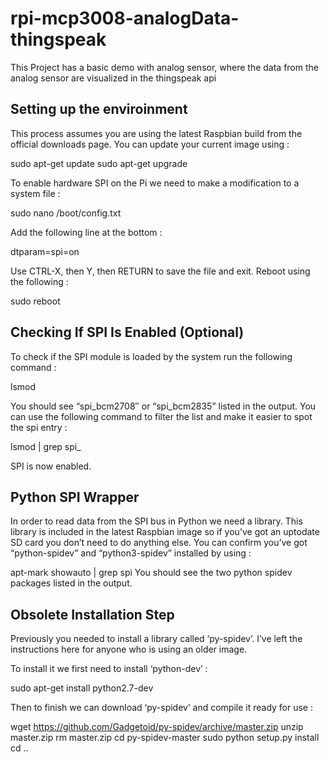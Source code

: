 # rpi-mcp3008-analogData-thingspeak
This Project has a basic demo with analog sensor, where the data from the analog sensor are visualized in the thingspeak api

## Setting up the enviroinment 

This process assumes you are using the latest Raspbian build from the official downloads page. You can update your current image using :

  sudo apt-get update
  sudo apt-get upgrade

To enable hardware SPI on the Pi we need to make a modification to a system file :

sudo nano /boot/config.txt

Add the following line at the bottom :

  dtparam=spi=on
  
Use CTRL-X, then Y, then RETURN to save the file and exit. Reboot using the following :

  sudo reboot

## Checking If SPI Is Enabled (Optional)

To check if the SPI module is loaded by the system run the following command :

  lsmod

You should see “spi_bcm2708″ or “spi_bcm2835” listed in the output. You can use the following command to filter the list and make it easier to spot the spi entry :

  lsmod | grep spi_

SPI is now enabled.

## Python SPI Wrapper

In order to read data from the SPI bus in Python we need a library. This library is included in the latest Raspbian image so if you’ve got an uptodate SD card you don’t need to do anything else. You can confirm you’ve got “python-spidev” and “python3-spidev” installed by using :

  apt-mark showauto | grep spi
You should see the two python spidev packages listed in the output.

## Obsolete Installation Step

Previously you needed to install a library called ‘py-spidev’. I’ve left the instructions here for anyone who is using an older image.

To install it we first need to install ‘python-dev’ :

  sudo apt-get install python2.7-dev

Then to finish we can download ‘py-spidev’ and compile it ready for use :

  wget https://github.com/Gadgetoid/py-spidev/archive/master.zip
  unzip master.zip
  rm master.zip
  cd py-spidev-master
  sudo python setup.py install
  cd ..
  
  


